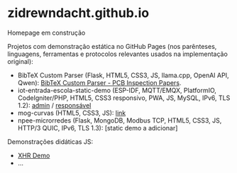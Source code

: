 # zidrewndacht.github.io
Homepage em construção

Projetos com demonstração estática no GitHub Pages (nos parênteses, linguagens, ferramentas e protocolos relevantes usados na implementação original):
- BibTeX Custom Parser (Flask, HTML5, CSS3, JS, llama.cpp, OpenAI API, Qwen): [BibTeX Custom Parser - PCB Inspection Papers](https://zidrewndacht.github.io/bibtex-custom-parser).
- iot-entrada-escola-static-demo (ESP-IDF, MQTT/EMQX, PlatformIO, CodeIgniter/PHP, HTML5, CSS3 responsivo, PWA, JS, MySQL, IPv6, TLS 1.2): [admin](https://zidrewndacht.github.io/iot-entrada-escola-static-demo) / [responsável](https://zidrewndacht.github.io/iot-entrada-escola-static-demo/resp.html) 
- mog-curvas (HTML5, CSS3, JS): [link](https://zidrewndacht.github.io/mog-curvas)
- npee-microrredes (Flask, MongoDB, Modbus TCP, HTML5, CSS3, JS, HTTP/3 QUIC, IPv6, TLS 1.3): \[static demo a adicionar\]
  
Demonstrações didáticas JS:
- [XHR Demo](https://zidrewndacht.github.io/xhr-demo)
- ...

